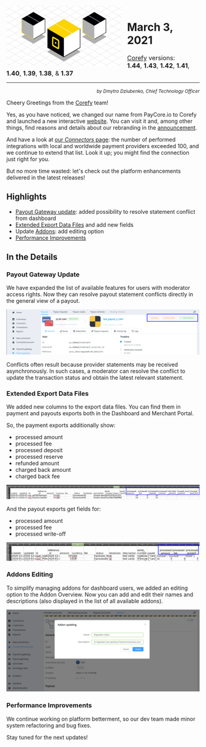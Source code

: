 <img src="/release-notes/images/paycore_illustration_newstyle-cool-cubes.jpg" alt="PayCore" style="width: 300px; float: left; padding-right: 15px;">

# March 3, 2021

<span style="font-size: 115%">[Corefy](https://corefy.com/) versions:<br>
**1.44**, **1.43**, **1.42**, **1.41**, **1.40**, **1.39**, **1.38**, & **1.37**</span>
<hr>
<div style="text-align: right; font-size: 85%; font-style: italic;">by Dmytro Dziubenko, Chief Technology Officer</div>

Cheery Greetings from the [Corefy](https://corefy.com/) team!

Yes, as you have noticed, we changed our name from PayCore.io to Corefy and launched a new interactive [website](https://corefy.com/). You can visit it and, among other things, find reasons and details about our rebranding in the [announcement](https://corefy.com/blog/paycore-io-rebrands-to-corefy-for-growth-and-expansion/).

And have a look at [our *Connectors* page](/connectors/): the number of performed integrations with local and worldwide payment providers exceeded 100, and we continue to extend that list. Look it up; you might find the connection just right for you.

But no more time wasted: let's check out the platform enhancements delivered in the latest releases!

## Highlights

* [Payout Gateway update](#payout-gateway-update): added possibility to resolve statement conflict from dashboard
* [Extended Export Data Files](#extended-export-data-files) and add new fields
* Update [Addons](#addons-editing): add editing option
* [Performance Improvements](#performance-improvements)

## In the Details

### Payout Gateway Update

We have expanded the list of available features for users with moderator access rights. Now they can resolve payout statement conflicts directly in the general view of a payout.

![Resolve conflict button](images/v1.37-1.44/payout-moderation.png)

Conflicts often result because provider statements may be received asynchronously. In such cases, a moderator can resolve the conflict to update the transaction status and obtain the latest relevant statement.

### Extended Export Data Files

We added new columns to the export data files. You can find them in payment and payouts exports both in the Dashboard and Merchant Portal.

So, the payment exports additionally show:

* processed amount
* processed fee
* processed deposit
* processed reserve
* refunded amount
* charged back amount
* charged back fee

![Payment export example](images/v1.37-1.44/payments-exports.png)

And the payout exports get fields for:

* processed amount
* processed fee
* processed write-off

![Payout export example](images/v1.37-1.44/payouts-exports.png)

### Addons Editing

To simplify managing addons for dashboard users, we added an editing option to the Addon Overview. Now you can add and edit their names and descriptions (also displayed in the list of all available addons).

![Addon updating](images/v1.37-1.44/updating-addon.png)

### Performance Improvements

We continue working on platform betterment, so our dev team made minor system refactoring and bug fixes.

Stay tuned for the next updates!
